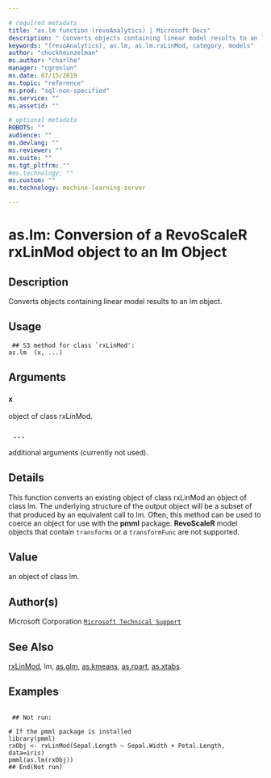 ```yaml
--- 

# required metadata 
title: "as.lm function (revoAnalytics) | Microsoft Docs" 
description: " Converts objects containing linear model results to an lm object. " 
keywords: "(revoAnalytics), as.lm, as.lm.rxLinMod, category, models" 
author: "chuckheinzelman"
ms.author: "charlhe" 
manager: "cgronlun" 
ms.date: 07/15/2019
ms.topic: "reference" 
ms.prod: "sql-non-specified"
ms.service: "" 
ms.assetid: "" 

# optional metadata 
ROBOTS: "" 
audience: "" 
ms.devlang: "" 
ms.reviewer: "" 
ms.suite: "" 
ms.tgt_pltfrm: "" 
#ms.technology: "" 
ms.custom: "" 
ms.technology: machine-learning-server

--- 
```




 # as.lm: Conversion of a RevoScaleR rxLinMod object to an lm Object 
 ## Description

Converts objects containing linear model results to an lm object.


 ## Usage

```   
 ## S3 method for class `rxLinMod':
as.lm  (x, ...)

```

 ## Arguments



 ### `x`
 object of class rxLinMod. 


 ### ` ...`
 additional arguments (currently not used). 




 ## Details

This function converts an existing object of class rxLinMod an object of
class lm.
The underlying structure of the output object will be a subset of that produced by an equivalent call to
lm. Often, this method can be used to coerce an object
for use with the **pmml** package.  **RevoScaleR** model objects that contain
`transforms` or a `transformFunc` are not supported.



 ## Value

an object of class lm.


 ## Author(s)
 Microsoft Corporation [`Microsoft Technical Support`](https://go.microsoft.com/fwlink/?LinkID=698556&clcid=0x409)


 ## See Also

[rxLinMod](rxLinMod.md),
lm,
[as.glm](as.glm.md),
[as.kmeans](as.kmeans.md),
[as.rpart](as.rpart.md),
[as.xtabs](as.xtabs.md).


 ## Examples

 ```

  ## Not run:

# If the pmml package is installed 
library(pmml)
rxObj <- rxLinMod(Sepal.Length ~ Sepal.Width + Petal.Length, data=iris)
pmml(as.lm(rxObj))
 ## End(Not run) 
```




